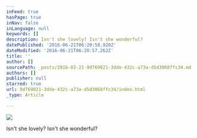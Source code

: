 ```yaml
---
inFeed: true
hasPage: true
inNav: false
inLanguage: null
keywords: []
description: Isn't she lovely? Isn't she wonderful?
datePublished: '2016-06-21T06:20:58.920Z'
dateModified: '2016-06-21T06:20:57.262Z'
title: ''
author: []
sourcePath: _posts/2016-02-21-9d769021-3dde-432c-a73a-d5d3068ffc34.md
authors: []
publisher: null
starred: true
url: 9d769021-3dde-432c-a73a-d5d3068ffc34/index.html
_type: Article

---
```

![](https://the-grid-user-content.s3-us-west-2.amazonaws.com/209733b4-63e3-461c-b047-bf143bb2dcb1.jpg)

Isn't she lovely? Isn't she wonderful?